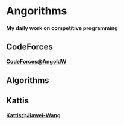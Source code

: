 # Angorithms

#### My daily work on competitive programming

## CodeForces
**[CodeForces@AngoldW](https://codeforces.com/profile/AngoldW)**

## Algorithms

## Kattis
**[Kattis@Jiawei-Wang](https://open.kattis.com/users/jiawei-wang)**
